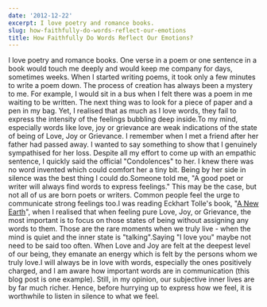 ```yaml
---
date: '2012-12-22'
excerpt: I love poetry and romance books.
slug: how-faithfully-do-words-reflect-our-emotions
title: How Faithfully Do Words Reflect Our Emotions?
---
```


I love poetry and romance books. One verse in a poem or one sentence in a book would touch me deeply and would keep me company for days, sometimes weeks. When I started writing poems, it took only a few minutes to write a poem down. The process of creation has always been a mystery to me. For example, I would sit in a bus when I felt there was a poem in me waiting to be written. The next thing was to look for a piece of paper and a pen in my bag. Yet, I realised that as much as I love words, they fail to express the intensity of the feelings bubbling deep inside.To my mind, especially words like love, joy or grievance are weak indications of the state of being of Love, Joy or Grievance. I remember when I met a friend after her father had passed away. I wanted to say something to show that I genuinely sympathised for her loss. Despite all my effort to come up with an empathic sentence, I quickly said the official "Condolences" to her. I knew there was no word invented which could comfort her a tiny bit. Being by her side in silence was the best thing I could do.Someone told me, "A good poet or writer will always find words to express feelings." This may be the case, but not all of us are born poets or writers. Common people feel the urge to communicate strong feelings too.I was reading Eckhart Tolle's book, "[A New Earth](http://www.amazon.com/gp/product/0452289963/ref=as_li_qf_sp_asin_tl?ie=UTF8&tag=flyingthought-20&linkCode=as2&camp=1789&creative=9325&creativeASIN=0452289963)", when I realised that when feeling pure Love, Joy, or Grievance, the most important is to focus on those states of being without assigning any words to them. Those are the rare moments when we truly live - when the mind is quiet and the inner state is "talking".Saying "I love you" maybe not need to be said too often. When Love and Joy are felt at the deepest level of our being, they emanate an energy which is felt by the persons whom we truly love.I will always be in love with words, especially the ones positively charged, and I am aware how important words are in communication (this blog post is one example). Still, in my opinion, our subjective inner lives are by far much richer. Hence, before hurrying up to express how we feel, it is worthwhile to listen in silence to what we feel.
